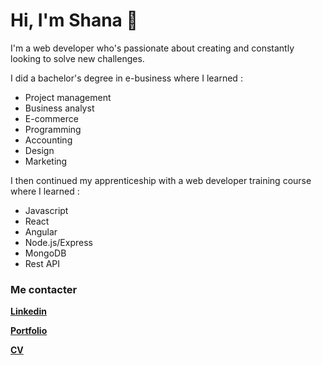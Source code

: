 # Hi, I'm Shana 👋
I'm a web developer who's passionate about creating and constantly looking to solve new challenges. 

I did a bachelor's degree in e-business where I learned : 
- Project management
- Business analyst
- E-commerce
- Programming
- Accounting
- Design
- Marketing

I then continued my apprenticeship with a web developer training course where I learned : 
- Javascript
- React
- Angular
- Node.js/Express
- MongoDB
- Rest API

### Me contacter
**[Linkedin](https://www.linkedin.com/in/shana-biot/)**

**[Portfolio]()**

**[CV](https://www.canva.com/design/DAGKjXOUMIk/pP5g5ihwtjsECYi6IS00JQ/view?utm_content=DAGKjXOUMIk&utm_campaign=designshare&utm_medium=link&utm_source=editor)**
